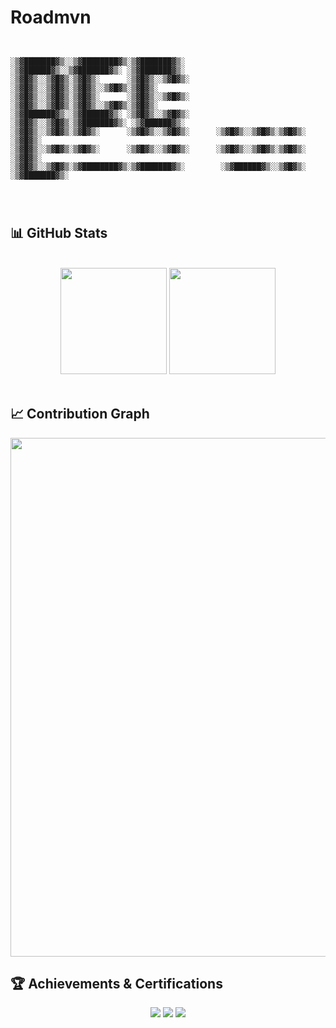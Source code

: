 # Roadmvn

```


░▒▓███████▓▒░░▒▓████████▓▒░▒▓███████▓▒░        ░▒▓██████▓▒░░▒▓███████▓▒░ ░▒▓███████▓▒░ 
░▒▓█▓▒░░▒▓█▓▒░▒▓█▓▒░      ░▒▓█▓▒░░▒▓█▓▒░      ░▒▓█▓▒░░▒▓█▓▒░▒▓█▓▒░░▒▓█▓▒░▒▓█▓▒░        
░▒▓█▓▒░░▒▓█▓▒░▒▓█▓▒░      ░▒▓█▓▒░░▒▓█▓▒░      ░▒▓█▓▒░░▒▓█▓▒░▒▓█▓▒░░▒▓█▓▒░▒▓█▓▒░        
░▒▓███████▓▒░░▒▓██████▓▒░ ░▒▓█▓▒░░▒▓█▓▒░      ░▒▓█▓▒░░▒▓█▓▒░▒▓███████▓▒░ ░▒▓██████▓▒░  
░▒▓█▓▒░░▒▓█▓▒░▒▓█▓▒░      ░▒▓█▓▒░░▒▓█▓▒░      ░▒▓█▓▒░░▒▓█▓▒░▒▓█▓▒░             ░▒▓█▓▒░ 
░▒▓█▓▒░░▒▓█▓▒░▒▓█▓▒░      ░▒▓█▓▒░░▒▓█▓▒░      ░▒▓█▓▒░░▒▓█▓▒░▒▓█▓▒░             ░▒▓█▓▒░ 
░▒▓█▓▒░░▒▓█▓▒░▒▓████████▓▒░▒▓███████▓▒░        ░▒▓██████▓▒░░▒▓█▓▒░      ░▒▓███████▓▒░  
                                                                                       
                                                                                       
                                                                       
```

## 📊 GitHub Stats

<br clear="both"/>

<div align="center">
  <img height="170" src="https://github-readme-streak-stats.herokuapp.com?user=Roadmvn&theme=cobalt" />
  <img height="170" src="https://github-profile-trophy.vercel.app/?username=Roadmvn&theme=nord&column=3&row=2" />
</div>

<br clear="both"/>

## 📈 Contribution Graph

<div align="center">
  <img width="830" src="https://github-readme-activity-graph.vercel.app/graph?username=Roadmvn&theme=react-dark" />
</div>

## 🏆 Achievements & Certifications

<div align="center">
  <img src="https://img.shields.io/badge/HackTheBox-111927?style=for-the-badge&logo=Hack-The-Box" />
  <img src="https://img.shields.io/badge/TryHackMe-212C42?style=for-the-badge&logo=TryHackMe" />
  <img src="https://img.shields.io/badge/eJPT_(In_Progress)-FF4C00?style=for-the-badge" />
</div>

